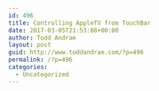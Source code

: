 ```yaml
---
id: 496
title: Controlling AppleTV from TouchBar
date: 2017-03-05T21:53:08+00:00
author: Todd Andrae
layout: post
guid: http://www.toddandrae.com/?p=496
permalink: /?p=496
categories:
  - Uncategorized
---
```

